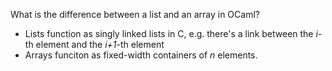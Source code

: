 What is the difference between a list and an array in OCaml?

- Lists function as singly linked lists in C, e.g. there's a link between the *i*-th element and the *i+1*-th element
- Arrays funciton as fixed-width containers of *n* elements.
